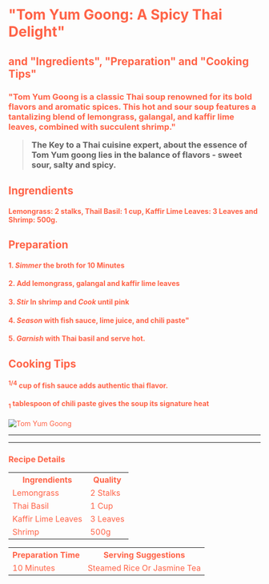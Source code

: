 <!DOCTYPE html>

<html>
 <head>
  <title>Taste of Travel</title>
  <link rel="stylesheet" href="style3.css"
  <meta http-equiv="CONTENT-TYPE" content="text/html; charset=UTF-8">
  <meta name="description" 
    <meta content="Embark on a culinary adventure with Taste of Travel, exploring global flavors and recipes."
</head>
<body>
  <body text="tomato"
</body>
<body>
  <h1>"Tom Yum Goong: A Spicy Thai Delight"</h1> 
  <h2> and "Ingredients", "Preparation" and "Cooking Tips" </h2>
  <h3> <p>"Tom Yum Goong is a classic Thai soup renowned for its bold flavors and aromatic spices. This hot and sour soup features a tantalizing blend of lemongrass, galangal, and kaffir lime leaves, combined with succulent shrimp." 
   <blockquote>The Key to a Thai cuisine expert, about the essence of Tom Yum goong lies in the balance of flavors - sweet sour, salty and spicy.</blockquote> 
 <h2>Ingrendients</h2>
   <h4> <strong>Lemongrass: 2 stalks</strong>, <strong>Thail Basil: 1 cup</strong>, <strong> Kaffir Lime Leaves: 3 Leaves </strong> and <strong> Shrimp: 500g. </strong> </h4>
 <h2>Preparation</h2>
 <h4> 1. <em>Simmer</em> the broth for 10 Minutes </h4>
 <h4> 2. Add lemongrass, galangal and kaffir lime leaves </h4>
 <h4> 3. <em>Stir</em> In shrimp and <em>Cook</em> until pink </h4>
 <h4> 4. <em>Season</em> with fish sauce, lime juice, and chili paste" </h4>
 <h4> 5. <em>Garnish</em> with Thai basil and serve hot. </h4>
 <h2>Cooking Tips</h2>
 <h4> <sup>1/4</sup> cup of fish sauce adds authentic thai flavor.</h4>
 <h4><sub>1</sub> tablespoon of chili paste gives the soup its signature heat</h4>
  </body>
<body> <img src="https://edube.org/uploads/media/default/0001/04/thai-soup.jpg" alt="Tom Yum Goong"
</body>
 <hr>
 <hr>
  <body> <h3>Recipe Details</h3>
    <table>
      <tr>
        <th>Ingrendients</th>
        <th>Quality</th>
      </tr>
      <tr>
        <td> Lemongrass</td>
        <td> 2 Stalks</td>
      </tr>
      <tr>
        <td> Thai Basil</td>
        <td> 1 Cup</td>
      </tr>
      <tr>
        <td>Kaffir Lime Leaves</td>
        <td>3 Leaves</td>
      </tr>
      <tr>
        <td> Shrimp</td>
        <td> 500g</td>
      </tr>
    </table>
    <table>
      <tr>
        <th>Preparation Time</th>
        <th>Serving Suggestions</th>
      </tr>
      <tr>
        <td> 10 Minutes</td>
        <td> Steamed Rice Or Jasmine Tea</td>
      </tr>
    </table>
  </body>
  </html>
